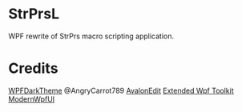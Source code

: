 # StrPrsL
WPF rewrite of StrPrs macro scripting application.

# Credits
[WPFDarkTheme](https://github.com/AngryCarrot789/WPFDarkTheme) @AngryCarrot789
[AvalonEdit](http://avalonedit.net/)
[Extended Wpf Toolkit](https://github.com/xceedsoftware/wpftoolkit)
[ModernWpfUI](https://github.com/Kinnara/ModernWpf)
